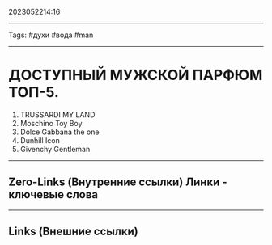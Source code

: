 2023052214:16
___
Tags: #духи #вода #man
___
# ДОСТУПНЫЙ МУЖСКОЙ ПАРФЮМ ТОП-5.

1. TRUSSARDI MY LAND
2. Moschino Toy Boy
3. Dolce Gabbana the one
4. Dunhill Icon
5. Givenchy Gentleman

-----
**Zero-Links (Внутренние ссылки)** Линки - ключевые слова
-

------
**Links (Внешние ссылки)**
-
